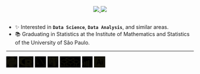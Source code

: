 <div align="center">
  <a href="https://github.com/bmorbin">
  <img height="180em" src="https://github-readme-stats.vercel.app/api?username=bmorbin&text_color=d6d6d8&bg_color=161b22&hide_border=True&title_color=ffffff"/>
  <img height="180em" src="https://github-readme-stats.vercel.app/api/top-langs/?username=bmorbin&langs_count=10&layout=compact&text_color=d6d6d8&bg_color=161b22&hide_border=True&title_color=ffffff"/>
  </a>
</div>

  ##
- ✨ Interested in **`Data Science`**, **`Data Analysis`**, and similar areas.
- 📚 Graduating in Statistics at the Institute of Mathematics and Statistics of the University of São Paulo.
<hr>


<div style="display:inline-block; filter: invert(1);">
  <img height="30em" src="https://github.com/bmorbin/bmorbin/blob/main/icons/python.svg" />
  <img height="30em" src="https://github.com/bmorbin/bmorbin/blob/main/icons/R.svg" />
  <img height="30em" src="https://github.com/bmorbin/bmorbin/blob/main/icons/mysql.svg" />
  <img height="30em" src="https://github.com/bmorbin/bmorbin/blob/main/icons/postgresql.svg" />
  <img height="30em" src="https://github.com/bmorbin/bmorbin/blob/main/icons/VBA.svg" />
  <img height="30em" src="https://github.com/bmorbin/bmorbin/blob/main/icons/powerbi.svg" />
  <img height="30em" src="https://github.com/bmorbin/bmorbin/blob/main/icons/illustrator.svg" />
</div>

